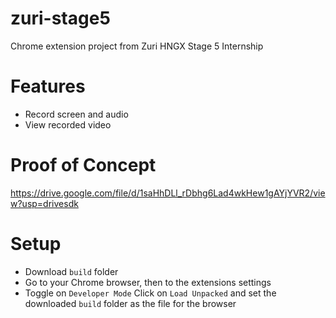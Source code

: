 # zuri-stage5
Chrome extension project from Zuri HNGX Stage 5 Internship

# Features
* Record screen and audio
* View recorded video 

# Proof of Concept
https://drive.google.com/file/d/1saHhDLl_rDbhg6Lad4wkHew1gAYjYVR2/view?usp=drivesdk

# Setup
* Download ```build``` folder
* Go to your Chrome browser, then to the extensions settings
* Toggle on ```Developer Mode```
Click on ```Load Unpacked``` and set the downloaded ```build``` folder as the file for the browser

